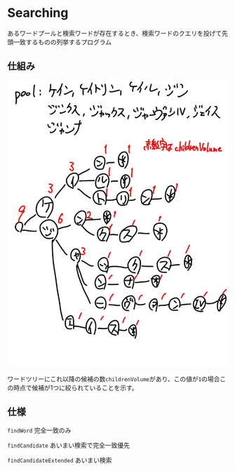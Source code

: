 # Searching 

あるワードプールと検索ワードが存在するとき、検索ワードのクエリを投げて先頭一致するものの列挙するプログラム

## 仕組み

![](explain1.jpeg)

ワードツリーにこれ以降の候補の数`childrenVolume`があり、この値が`1`の場合この時点で候補が1つに絞られていることを示す。



## 仕様



`findWord` 完全一致のみ

`findCandidate` あいまい検索で完全一致優先

`findCandidateExtended` あいまい検索
